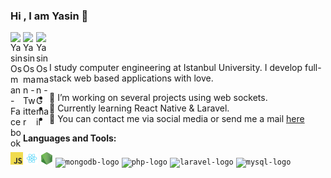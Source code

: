 ### Hi , I am Yasin 👋

<a href="https://www.facebook.com/yasinosmann">
  <img align="left" alt="Yasin Osman - Facebook" width="20px" src="https://image.flaticon.com/icons/svg/59/59439.svg" />
</a>
<a href="https://twitter.com/yasinosman_">
  <img align="left" alt="Yasin Osman - Twitter" width="21px" src="https://raw.githubusercontent.com/anuraghazra/anuraghazra/master/assets/twitter.svg" />
</a>

<a href="mailto:yasinosman10@gmail.com">
  <img align="left" alt="Yasin Osman - Gmail" width="21px" src="https://image.flaticon.com/icons/svg/281/281769.svg" />
</a>



<br />
<br />

I study computer engineering at Istanbul University. 
I develop full-stack web based applications with love.

- 🔭 I’m working on several projects using web sockets.
- 🌱 Currently learning React Native & Laravel.
- 💬 You can contact me via social media or send me a mail [here](mailto:yasinosman10@gmail.com)

**Languages and Tools:**  

<code><img alt="javascript-logo" height="20" src="https://raw.githubusercontent.com/github/explore/80688e429a7d4ef2fca1e82350fe8e3517d3494d/topics/javascript/javascript.png"></code>
<code><img alt="react-logo" height="20" src="https://raw.githubusercontent.com/github/explore/80688e429a7d4ef2fca1e82350fe8e3517d3494d/topics/react/react.png"></code>
<code><img alt="nodejs-logo" height="20" src="https://raw.githubusercontent.com/github/explore/80688e429a7d4ef2fca1e82350fe8e3517d3494d/topics/nodejs/nodejs.png"></code>
<code><img alt="mongodb-logo" height="20" src="https://webassets.mongodb.com/_com_assets/cms/MongoDB_Logo_FullColorBlack_RGB-4td3yuxzjs.png"></code>
<code><img alt="php-logo" height="20" src="https://www.php.net/images/logos/new-php-logo.png"></code>
<code><img alt="laravel-logo" height="20" src="https://logos-download.com/wp-content/uploads/2016/09/Laravel_logo.png"></code>
<code><img alt="mysql-logo" height="20" src="https://www.mysql.com/common/logos/logo-mysql-170x115.png"></code>

